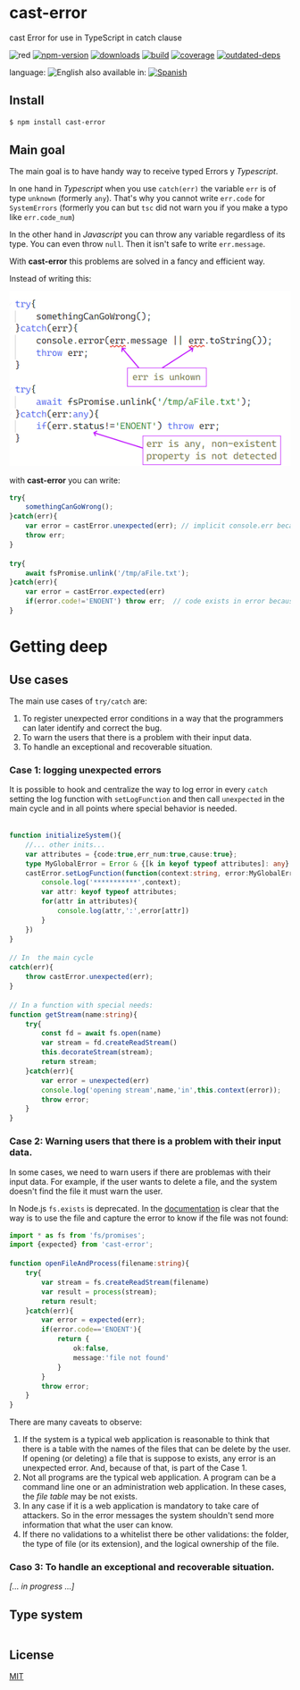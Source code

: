 # cast-error

cast Error for use in TypeScript in catch clause


![red](https://img.shields.io/badge/stability-designing-red.svg)
[![npm-version](https://img.shields.io/npm/v/cast-error.svg)](https://npmjs.org/package/cast-error)
[![downloads](https://img.shields.io/npm/dm/cast-error.svg)](https://npmjs.org/package/cast-error)
[![build](https://github.com/codenautas/cast-error/actions/workflows/node.js.yml/badge.svg)](https://github.com/codenautas/cast-error/actions/workflows/node.js.yml)
[![coverage](https://img.shields.io/coveralls/codenautas/cast-error/master.svg)](https://coveralls.io/r/codenautas/cast-error)
[![outdated-deps](https://img.shields.io/github/issues-search/codenautas/cast-error?color=9cf&label=outdated-deps&query=is%3Apr%20author%3Aapp%2Fdependabot%20is%3Aopen)](https://github.com/codenautas/cast-error/pulls/app%2Fdependabot)


language: ![English](https://raw.githubusercontent.com/codenautas/multilang/master/img/lang-en.png)
also available in:
[![Spanish](https://raw.githubusercontent.com/codenautas/multilang/master/img/lang-es.png)](LEEME.md)


## Install


```sh
$ npm install cast-error
```


## Main goal

The main goal is to have handy way to receive typed Errors y _Typescript_.

In one hand in _Typescript_ when you use `catch(err)` the variable
`err` is of type `unknown` (formerly `any`). That's why you cannot
write `err.code` for `SystemErrors` (formerly you can but `tsc`
did not warn you if you make a typo like `err.code_num`)

In the other hand in _Javascript_ you can throw any variable
regardless of its type. You can even throw `null`. Then it isn't
safe to write `err.message`.

With **cast-error** this problems are solved in a fancy and efficient
way.

Instead of writing this:


![try{ somethingCanGoWrong(); }catch(err){ console.error(err.message || err.toString()); throw err; } try{ await fsPromise.unlink('/tmp/aFile.txt'); }catch(err){ if(err.code!='ENOENT') throw err; }](doc/catchjs.png)


with **cast-error** you can write:


```ts
try{
    somethingCanGoWrong();
}catch(err){
    var error = castError.unexpected(err); // implicit console.err because is unexpected
    throw err;
}

try{
    await fsPromise.unlink('/tmp/aFile.txt');
}catch(err){
    var error = castError.expected(err)
    if(error.code!='ENOENT') throw err;  // code exists in error because is a SystemError
}
```


# Getting deep


## Use cases

The main use cases of `try/catch` are:

   1. To register unexpected error conditions in a way that the programmers
   can later identify and correct the bug.
   2. To warn the users that there is a problem with their input data.
   3. To handle an exceptional and recoverable situation.


### Case 1: logging unexpected errors

It is possible to hook and centralize the way to log error in every `catch`
setting the log function with `setLogFunction` and then call `unexpected`
in the main cycle and in all points where special behavior is needed.


```ts

function initializeSystem(){
    //... other inits...
    var attributes = {code:true,err_num:true,cause:true};
    type MyGlobalError = Error & {[k in keyof typeof attributes]: any}
    castError.setLogFunction(function(context:string, error:MyGlobalError){
        console.log('***********',context);
        var attr: keyof typeof attributes;
        for(attr in attributes){
            console.log(attr,':',error[attr])
        }
    })
}

// In  the main cycle
catch(err){
    throw castError.unexpected(err);
}

// In a function with special needs:
function getStream(name:string){
    try{
        const fd = await fs.open(name)
        var stream = fd.createReadStream()
        this.decorateStream(stream);
        return stream;
    }catch(err){
        var error = unexpected(err)
        console.log('opening stream',name,'in',this.context(error));
        throw error;
    }
}

```


### Case 2: Warning users that there is a problem with their input data.

In some cases, we need to warn users if there are problemas with their input data.
For example, if the user wants to delete a file, and the system doesn't find the file it must warn the user.

In Node.js `fs.exists` is deprecated. In the [documentation](https://nodejs.org/dist/latest-v16.x/docs/api/fs.html#fsexistspath-callback)
is clear that the way is to use the file and capture the error to know if
the file was not found:


```ts
import * as fs from 'fs/promises';
import {expected} from 'cast-error';

function openFileAndProcess(filename:string){
    try{
        var stream = fs.createReadStream(filename)
        var result = process(stream);
        return result;
    }catch(err){
        var error = expected(err);
        if(error.code=='ENOENT'){
            return {
                ok:false,
                message:'file not found'
            }
        }
        throw error;
    }
}
```


There are many caveats to observe:
   1. If the system is a typical web application is reasonable to think that
   there is a table with the names of the files that can be delete by the user.
   If opening (or deleting) a file that is suppose to exists, any error is
   an unexpected error. And, because of that, is part of the Case 1.
   2. Not all programs are the typical web application. A program can be
   a command line one or an administration web application. In these cases,
   the _file table_ may be not exists.
   3. In any case if it is a web application is mandatory to take care of
   attackers. So in the error messages the system shouldn't send more
   information that what the user can know.
   4. If there no validations to a whitelist there be other validations:
   the folder, the type of file (or its extension), and the logical ownership of the file.


### Caso 3: To handle an exceptional and recoverable situation.

_[... in progress ...]_




## Type system


```ts
```


## License


[MIT](LICENSE)
